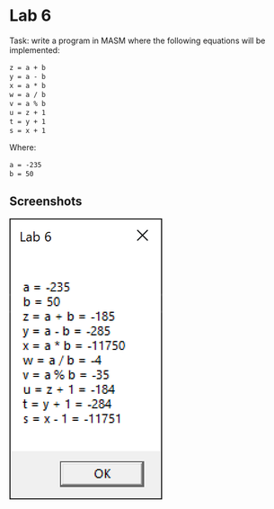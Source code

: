 # Lab 6

Task: write a program in MASM where the following equations will be implemented:

```
z = a + b
y = a - b
x = a * b
w = a / b
v = a % b
u = z + 1
t = y + 1
s = x + 1
```

Where:

```
a = -235
b = 50
```

## Screenshots

<img src=".github/image1.png" />
